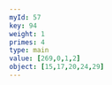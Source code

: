 ```yaml
---
myId: 57
key: 94
weight: 1
primes: 4
type: main
value: [269,0,1,2]
object: [15,17,20,24,29]
---
```


